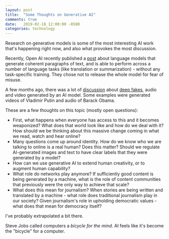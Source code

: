 ```yaml
---
layout: post
title:  "Some Thoughts on Generative AI"
comments: true
date:   2019-02-18 12:00:00 -0500
categories: technology
---
```


Research on generative models is some of the most interesting AI work that's happening right now, and also what provokes the most discussion.

Recently, Open AI recently published a [post](https://blog.openai.com/better-language-models/) about language models that generate coherent paragraphs of text, and is able to perform across a number of language tasks (like translation or summarization) - without any task-specific training. They chose not to release the whole model for fear of misuse.

A few months ago, there was a lot of [discussion](https://www.theguardian.com/technology/2018/nov/12/deep-fakes-fake-news-truth) about [deep fakes](https://papers.ssrn.com/sol3/papers.cfm?abstract_id=3213954), audio and video generated by an AI model. Some examples were generated videos of Vladimir Putin and audio of Barack Obama.

These are a few thoughts on this topic (mostly open questions):

* First, what happens when everyone has access to this and it becomes weaponized? What does that world look like and how do we deal with it? How should we be thinking about this massive change coming in what we read, watch and hear online?
* Many questions come up around identity. How do we know who we are talking to online is a real human? Does this matter? Should we regulate AI-generated images and text to have clear labels that they were generated by a model?
* How can we use generative AI to extend human creativity, or to augment human capability?
* What role do networks play anymore? If sufficiently good content is being generated by a machine, what is the role of content communities that previously were the only way to achieve that scale?
* What does this mean for journalism? When stories are being written and translated by a machine - what role does traditional journalism play in our society? Given journalism's role in upholding democratic values - what does that mean for democracy itself?

I've probably extrapolated a bit there.

Steve Jobs called computers a _bicycle for the mind_. AI feels like it's become the "bicycle" for a computer.